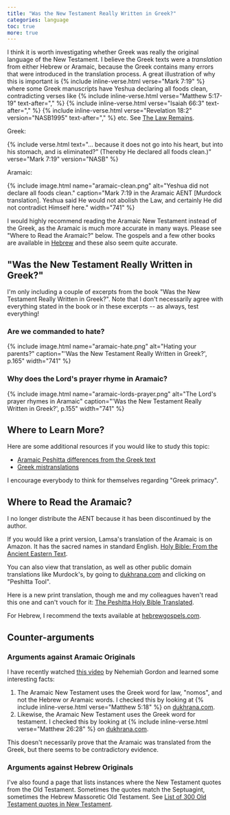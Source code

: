 ```yaml
---
title: "Was the New Testament Really Written in Greek?"
categories: language
toc: true
more: true
---
```


I think it is worth investigating whether Greek was really the original language of the New Testament. I believe the Greek texts were a *translation* from either Hebrew or Aramaic, because the Greek contains many errors that were introduced in the translation process. A great illustration of why this is important is {% include inline-verse.html verse="Mark 7:19" %} where some Greek manuscripts have Yeshua declaring all foods clean, contradicting verses like {% include inline-verse.html verse="Matthew 5:17-19" text-after="," %} {% include inline-verse.html verse="Isaiah 66:3" text-after="," %} {% include inline-verse.html verse="Revelation 18:2" version="NASB1995" text-after="," %} etc. See [The Law Remains](/the-law-remains).

Greek:

{% include verse.html
text="... because it does not go into his heart, but into his stomach, and is eliminated?” (Thereby He declared all foods clean.)"
verse="Mark 7:19"
version="NASB"
%}

Aramaic:

{% include image.html name="aramaic-clean.png" alt="Yeshua did not declare all foods clean." caption="Mark 7:19 in the Aramaic AENT [Murdock translation]. Yeshua said He would not abolish the Law, and certainly He did not contradict Himself here." width="741" %}

I would highly recommend reading the Aramaic New Testament instead of the Greek, as the Aramaic is much more accurate in many ways. Please see "Where to Read the Aramaic?" below. The gospels and a few other books are available in [Hebrew](https://www.hebrewgospels.com/) and these also seem quite accurate.

## "Was the New Testament Really Written in Greek?"

I'm only including a couple of excerpts from the book "Was the New Testament Really Written in Greek?". Note that I don't necessarily agree with everything stated in the book or in these excerpts -- as always, test everything!

### Are we commanded to hate?

{% include image.html name="aramaic-hate.png" alt="Hating your parents?" caption="'Was the New Testament Really Written in Greek?', p.165" width="741" %}

### Why does the Lord's prayer rhyme in Aramaic?

{% include image.html name="aramaic-lords-prayer.png" alt="The Lord's prayer rhymes in Aramaic" caption="'Was the New Testament Really Written in Greek?', p.155" width="741" %}

## Where to Learn More?

Here are some additional resources if you would like to study this topic:

- [Aramaic Peshitta differences from the Greek text](https://bhibiblenotes.wordpress.com/aramaic-peshitta-differences-from-the-greek-text/)
- [Greek mistranslations](https://amatora123.wixsite.com/aramaicnt/grekiska-fel-greek-mistranslations)

I encourage everybody to think for themselves regarding "Greek primacy".

## Where to Read the Aramaic?

I no longer distribute the AENT because it has been discontinued by the author.

If you would like a print version, Lamsa's translation of the Aramaic is on Amazon. It has the sacred names in standard English.
[Holy Bible: From the Ancient Eastern Text](https://a.co/d/gPKrWUh).

You can also view that translation, as well as other public domain translations like Murdock's, by going to [dukhrana.com](https://dukhrana.com) and clicking on "Peshitta Tool".

Here is a new print translation, though me and my colleagues haven't read this one and can't vouch for it:
[The Peshitta Holy Bible Translated](https://www.lulu.com/shop/david-bauscher/the-peshitta-holy-bible-translated/hardcover/product-24008886.html?page=1&pageSize=4).

For Hebrew, I recommend the texts available at [hebrewgospels.com](https://www.hebrewgospels.com/).

## Counter-arguments

### Arguments against Aramaic Originals

I have recently watched [this video](https://www.youtube.com/watch?v=MsnwulQE8bA) by Nehemiah Gordon and learned some interesting facts:

1. The Aramaic New Testament uses the Greek word for law, "nomos", and not the Hebrew or Aramaic words. I checked this by looking at {% include inline-verse.html verse="Matthew 5:18" %} on [dukhrana.com](https://dukhrana.com/peshitta/).
2. Likewise, the Aramaic New Testament uses the Greek word for testament. I checked this by looking at {% include inline-verse.html verse="Matthew 26:28" %} on [dukhrana.com](https://dukhrana.com/peshitta/).

This doesn't necessarily prove that the Aramaic was translated from the Greek, but there seems to be contradictory evidence.

### Arguments against Hebrew Originals

I've also found a page that lists instances where the New Testament quotes from the Old Testament. Sometimes the quotes match the Septuagint, sometimes the Hebrew Massoretic Old Testament. See [List of 300 Old Testament quotes in New Testament](https://bible.ca/manuscripts/List-of-300-Old-Testament-passage-quotes-in-New-Testament-Septuagint-Codex-Vaticanus-LXX-Masoretic-MT-Jewish-Tanakh-Bible.htm).
